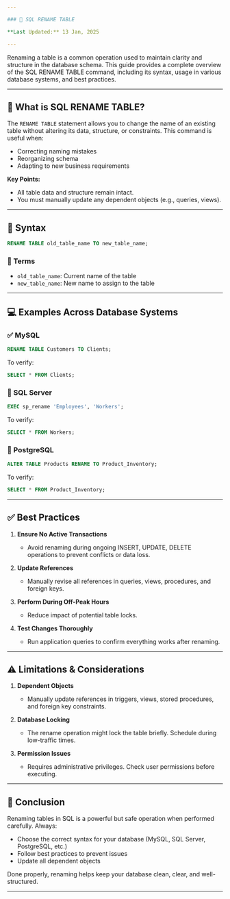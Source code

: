 ```yaml
---

### 📘 SQL RENAME TABLE

**Last Updated:** 13 Jan, 2025

---
```


Renaming a table is a common operation used to maintain clarity and structure in the database schema. This guide provides a complete overview of the SQL RENAME TABLE command, including its syntax, usage in various database systems, and best practices.

---

## 🔄 What is SQL RENAME TABLE?

The `RENAME TABLE` statement allows you to change the name of an existing table without altering its data, structure, or constraints. This command is useful when:

* Correcting naming mistakes
* Reorganizing schema
* Adapting to new business requirements

**Key Points:**

* All table data and structure remain intact.
* You must manually update any dependent objects (e.g., queries, views).

---

## 🧾 Syntax

```sql
RENAME TABLE old_table_name TO new_table_name;
```

### 🔑 Terms

* `old_table_name`: Current name of the table
* `new_table_name`: New name to assign to the table

---

## 💻 Examples Across Database Systems

### ✅ MySQL

```sql
RENAME TABLE Customers TO Clients;
```

To verify:

```sql
SELECT * FROM Clients;
```

### 🏢 SQL Server

```sql
EXEC sp_rename 'Employees', 'Workers';
```

To verify:

```sql
SELECT * FROM Workers;
```

### 🐘 PostgreSQL

```sql
ALTER TABLE Products RENAME TO Product_Inventory;
```

To verify:

```sql
SELECT * FROM Product_Inventory;
```

---

## ✅ Best Practices

1. **Ensure No Active Transactions**

   * Avoid renaming during ongoing INSERT, UPDATE, DELETE operations to prevent conflicts or data loss.

2. **Update References**

   * Manually revise all references in queries, views, procedures, and foreign keys.

3. **Perform During Off-Peak Hours**

   * Reduce impact of potential table locks.

4. **Test Changes Thoroughly**

   * Run application queries to confirm everything works after renaming.

---

## ⚠️ Limitations & Considerations

1. **Dependent Objects**

   * Manually update references in triggers, views, stored procedures, and foreign key constraints.

2. **Database Locking**

   * The rename operation might lock the table briefly. Schedule during low-traffic times.

3. **Permission Issues**

   * Requires administrative privileges. Check user permissions before executing.

---

## 🏁 Conclusion

Renaming tables in SQL is a powerful but safe operation when performed carefully. Always:

* Choose the correct syntax for your database (MySQL, SQL Server, PostgreSQL, etc.)
* Follow best practices to prevent issues
* Update all dependent objects

Done properly, renaming helps keep your database clean, clear, and well-structured.

---
